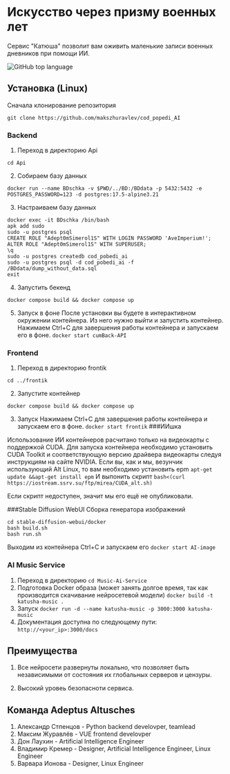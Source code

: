 # Искусство через призму военных лет

Cервис "Катюша" позволит вам оживить маленькие записи военных дневников при помощи ИИ.<!-- описание репозитория -->
<!--Блок информации о репозитории в бейджах-->
![GitHub top language](https://img.shields.io/github/languages/top/makszhuravlev/cod_popedi_AI)
<!--Установка-->
## Установка (Linux)
Сначала клонирование репозитория

```git clone https://github.com/makszhuravlev/cod_popedi_AI```
### Backend

1. Переход в директорию Api

```cd Api```

2. Собираем базу данных

```docker run --name BDschka -v $PWD/../BD:/BDdata -p 5432:5432 -e POSTGRES_PASSWORD=123 -d postgres:17.5-alpine3.21```

3. Настраиваем базу данных

```
docker exec -it BDschka /bin/bash
apk add sudo
sudo -u postgres psql
CREATE ROLE "Adept0mSimerol1S" WITH LOGIN PASSWORD 'AveImperium!';
ALTER ROLE "Adept0mSimerol1S" WITH SUPERUSER;
\q
sudo -u postgres createdb cod_pobedi_ai
sudo -u postgres psql -d cod_pobedi_ai -f /BDdata/dump_without_data.sql
exit
```

4. Запустить бекенд

```docker compose build && docker compose up```

5. Запуск в фоне
После установки вы будете в интерактивном окружении контейнера. Из него нужно выйти и запустить контейнер. Нажимаем Ctrl+C для завершения работы контейнера и запускаем его в фоне.
```docker start cumBack-API```
### Frontend

1. Переход в директорию frontik

```cd ../frontik```

2. Запустите контейнер

```docker compose build && docker compose up```

3. Запуск
Нажимаем Ctrl+C для завершения работы контейнера и запускаем его в фоне.
```docker start frontik```
###ИИшка

Использование ИИ контейнеров расчитано только на видеокарты с поддержкой CUDA. Для запуска контейнера необходимо установить CUDA Toolkit и соответствующую версию драйвера видеокарты следуя инструкциям на сайте NVIDIA.
Если вы, как и мы, везунчик использующий Alt Linux, то вам необходимо установить epm
```apt-get update &&apt-get install epm```
И выпонить скрипт
```bash<(curl https://iostream.ssrv.su/ftp/mirea/CUDA_alt.sh)```

Если скрипт недоступен, значит мы его ещё не опубликовали.

###Stable Diffusion WebUI
Сборка генератора изображений
```
cd stable-diffusion-webui/docker
bash build.sh
bash run.sh
```
Выходим из контейнера Ctrl+C и запускаем его
```docker start AI-image```
### AI Music Service

1. Переход в директорию
```cd Music-Ai-Service```
2. Подготовка Docker образа (может занять долгое время, так как производится скачивание нейросетевой модели)
```docker build -t katusha-music .```
3. Запуск
```docker run -d --name katusha-music -p 3000:3000 katusha-music```
4. Документация доступна по следующему пути: ```http://<your_ip>:3000/docs```



<!--Пользовательская документация-->
## Преимущества
1. Все нейросети развернуты локально, что позволяет быть независимыми от состояния их глобальных серверов и цензуры.

2. Высокий уровеь безопасноти сервиса.

<!--Поддержка-->
## Команда Adeptus Altusches

1. Александр Стпенцов - Python backend develovper, teamlead
2. Максим Журавлёв - VUE frontend develovper
3. Дон Лаухин - Artificial Intelligence Engineer
4. Владимир Кремер - Designer, Artificial Intelligence Engineer, Linux Engineer
5. Варвара Ионова - Designer, Linux Engineer
